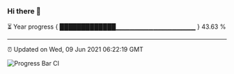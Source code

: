 ### Hi there 👋

⏳ Year progress { █████████████▁▁▁▁▁▁▁▁▁▁▁▁▁▁▁▁▁ } 43.63 %

---

⏰ Updated on Wed, 09 Jun 2021 06:22:19 GMT

![Progress Bar CI](https://github.com/liununu/liununu/workflows/Progress%20Bar%20CI/badge.svg)
